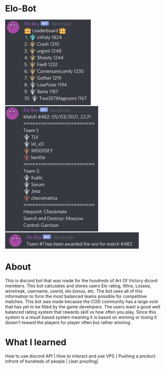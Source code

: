 # Elo-Bot
![](lb.jpg)
![](match.jpg)
![](report.jpg)
# About
This is discord bot that was made for the hundreds of Art Of Victory dicord members. This bot calculates and stores users Elo rating, Wins, Losses, winstreak, username, userid, elo bonus, etc. The bot uses all of this information to form the most balanced teams possible for competitive matches. This bot was made because the COD community has a large void that has yet to be filled by the game developers. The users want a good well balanced rating system that rewards skill vs how often you play. Since this system is a result based system meaning it is based on winning or losing it dosen't reward the players for player often but rather winning. 

# What I learned
How to use discord API |
How to interact and use VPS |
Pushing a product infront of hundreds of people |
User proofing|


